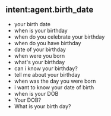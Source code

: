 ## intent:agent.birth_date
- your birth date
- when is your birthday
- when do you celebrate your birthday
- when do you have birthday
- date of your birthday
- when were you born
- what's your birthday
- can i know your birthday?
- tell me about your birthday
- when was the day you were born
- i want to know your date of birth
- when is your DOB
- Your DOB?
- What is your birth day?
